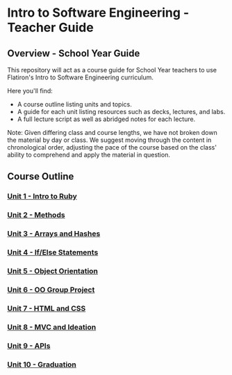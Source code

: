 # Intro to Software Engineering - Teacher Guide

## Overview - School Year Guide
This repository will act as a course guide for School Year teachers to use Flatiron's Intro to Software Engineering curriculum.
 
Here you'll find:

+ A course outline listing units and topics.
+ A guide for each unit listing resources such as decks, lectures, and labs.
+ A full lecture script as well as abridged notes for each lecture.

Note: Given differing class and course lengths, we have not broken down the material by day or class. We suggest moving through the content in chronological order, adjusting the pace of the course based on the class' ability to comprehend and apply the material in question.

## Course Outline

### [Unit 1 - Intro to Ruby](unit-01)

### [Unit 2 - Methods](unit-02)

### [Unit 3 - Arrays and Hashes](unit-03)

### [Unit 4 - If/Else Statements](unit-04)

### [Unit 5 - Object Orientation](unit-05)

### [Unit 6 - OO Group Project](unit-06)

### [Unit 7 - HTML and CSS](unit-07)

### [Unit 8 - MVC and Ideation](unit-08)

### [Unit 9 - APIs](unit-09)

### [Unit 10 - Graduation](unit-10)

